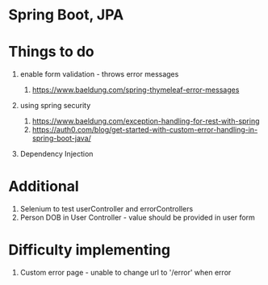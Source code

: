 # Spring Boot, JPA

# Things to do
1. enable form validation - throws error messages
   1. https://www.baeldung.com/spring-thymeleaf-error-messages
   
2. using spring security 
   1. https://www.baeldung.com/exception-handling-for-rest-with-spring
   2. https://auth0.com/blog/get-started-with-custom-error-handling-in-spring-boot-java/

3. Dependency Injection

# Additional
1. Selenium to test userController and errorControllers
2. Person DOB in User Controller - value should be provided in user form

# Difficulty implementing
1. Custom error page - unable to change url to '/error' when error 
   
